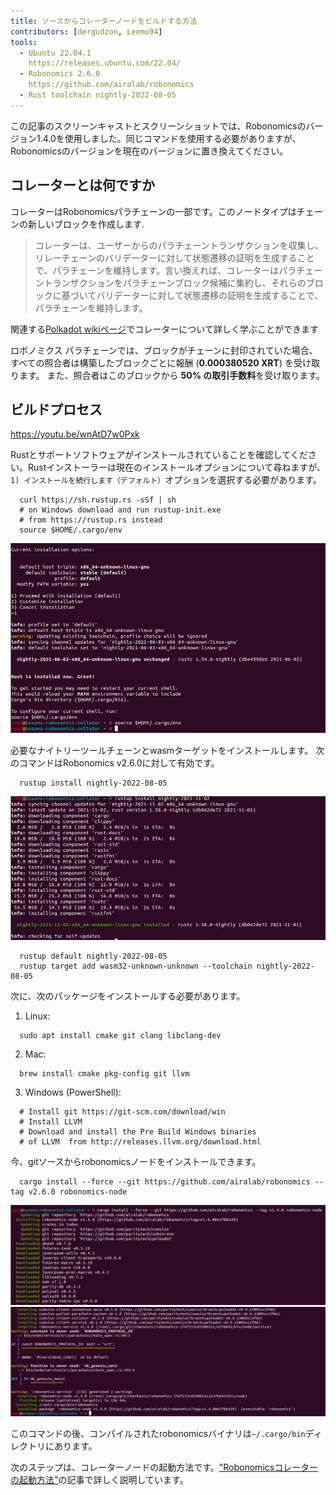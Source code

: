 ```yaml
---
title: ソースからコレーターノードをビルドする方法
contributors: [dergudzon, Leemo94]
tools:
  - Ubuntu 22.04.1
    https://releases.ubuntu.com/22.04/
  - Robonomics 2.6.0
    https://github.com/airalab/robonomics
  - Rust toolchain nightly-2022-08-05
---
```


<robo-wiki-note type="note" title="Note">
  この記事のスクリーンキャストとスクリーンショットでは、Robonomicsのバージョン1.4.0を使用しました。同じコマンドを使用する必要がありますが、Robonomicsのバージョンを現在のバージョンに置き換えてください。
</robo-wiki-note>

## コレーターとは何ですか

コレーターはRobonomicsパラチェーンの一部です。このノードタイプはチェーンの新しいブロックを作成します.

>コレーターは、ユーザーからのパラチェーントランザクションを収集し、リレーチェーンのバリデーターに対して状態遷移の証明を生成することで、パラチェーンを維持します。言い換えれば、コレーターはパラチェーントランザクションをパラチェーンブロック候補に集約し、それらのブロックに基づいてバリデーターに対して状態遷移の証明を生成することで、パラチェーンを維持します。

関連する[Polkadot wikiページ](https://wiki.polkadot.network/docs/learn-collator)でコレーターについて詳しく学ぶことができます

ロボノミクス パラチェーンでは、ブロックがチェーンに封印されていた場合、すべての照合者は構築したブロックごとに報酬 (**0.000380520 XRT**) を受け取ります。
また、照合者はこのブロックから **50% の取引手数料**を受け取ります。

## ビルドプロセス

https://youtu.be/wnAtD7w0Pxk

Rustとサポートソフトウェアがインストールされていることを確認してください。Rustインストーラーは現在のインストールオプションについて尋ねますが、`1) インストールを続行します（デフォルト）`オプションを選択する必要があります。


```
  curl https://sh.rustup.rs -sSf | sh
  # on Windows download and run rustup-init.exe
  # from https://rustup.rs instead
  source $HOME/.cargo/env
```
![インストール Rust](../images/how-to-build-collator-node/install_rust.jpg)


必要なナイトリーツールチェーンとwasmターゲットをインストールします。
次のコマンドはRobonomics v2.6.0に対して有効です。

```
  rustup install nightly-2022-08-05
```
![Install nightly](../images/how-to-build-collator-node/install_nightly.jpg)


```
  rustup default nightly-2022-08-05
  rustup target add wasm32-unknown-unknown --toolchain nightly-2022-08-05
```
次に、次のパッケージをインストールする必要があります。

  1. Linux:

  ```
    sudo apt install cmake git clang libclang-dev
  ```
  2. Mac:

  ```
    brew install cmake pkg-config git llvm
  ```
  3. Windows (PowerShell):

  ```
    # Install git https://git-scm.com/download/win
    # Install LLVM
    # Download and install the Pre Build Windows binaries
    # of LLVM  from http://releases.llvm.org/download.html
  ```
今、gitソースからrobonomicsノードをインストールできます。

```
  cargo install --force --git https://github.com/airalab/robonomics --tag v2.6.0 robonomics-node
```
![Start build Robonomics](../images/how-to-build-collator-node/start_build_robonomics.jpg)
![End build Robonomics](../images/how-to-build-collator-node/end_build_robonomics.jpg)


このコマンドの後、コンパイルされたrobonomicsバイナリは`~/.cargo/bin`ディレクトリにあります。

次のステップは、コレーターノードの起動方法です。["Robonomicsコレーターの起動方法"](/docs/how-to-launch-the-robonomics-collator)の記事で詳しく説明しています。